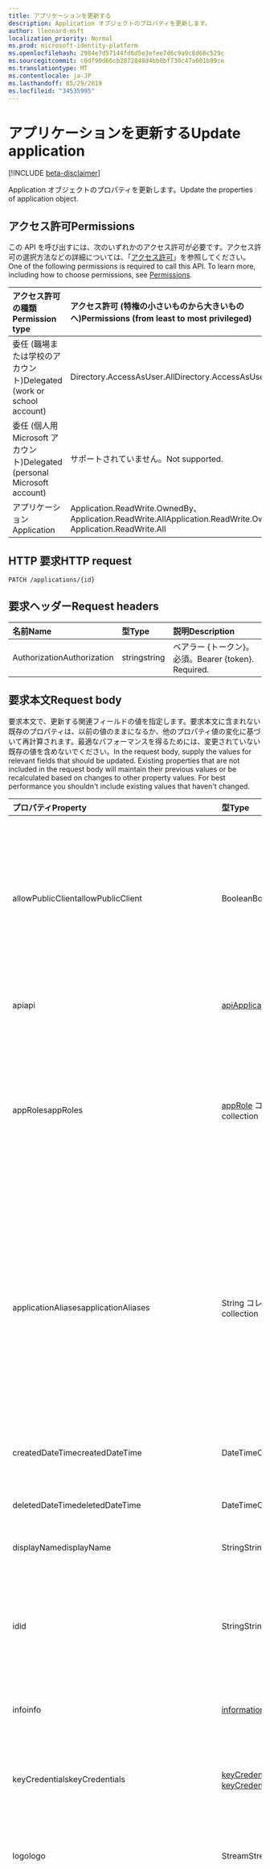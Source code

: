 ```yaml
---
title: アプリケーションを更新する
description: Application オブジェクトのプロパティを更新します。
author: lleonard-msft
localization_priority: Normal
ms.prod: microsoft-identity-platform
ms.openlocfilehash: 2984e7d57144fd6d5e3efee7d6c9a9c8d68c529c
ms.sourcegitcommit: c0df90d66cb2072848d4bb0bf730c47a601b99ce
ms.translationtype: MT
ms.contentlocale: ja-JP
ms.lasthandoff: 05/29/2019
ms.locfileid: "34535995"
---
```

# <a name="update-application"></a><span data-ttu-id="b927c-103">アプリケーションを更新する</span><span class="sxs-lookup"><span data-stu-id="b927c-103">Update application</span></span>

[!INCLUDE [beta-disclaimer](../../includes/beta-disclaimer.md)]

<span data-ttu-id="b927c-104">Application オブジェクトのプロパティを更新します。</span><span class="sxs-lookup"><span data-stu-id="b927c-104">Update the properties of application object.</span></span>
## <a name="permissions"></a><span data-ttu-id="b927c-105">アクセス許可</span><span class="sxs-lookup"><span data-stu-id="b927c-105">Permissions</span></span>
<span data-ttu-id="b927c-p101">この API を呼び出すには、次のいずれかのアクセス許可が必要です。アクセス許可の選択方法などの詳細については、「[アクセス許可](/graph/permissions-reference)」を参照してください。</span><span class="sxs-lookup"><span data-stu-id="b927c-p101">One of the following permissions is required to call this API. To learn more, including how to choose permissions, see [Permissions](/graph/permissions-reference).</span></span>


|<span data-ttu-id="b927c-108">アクセス許可の種類</span><span class="sxs-lookup"><span data-stu-id="b927c-108">Permission type</span></span>      | <span data-ttu-id="b927c-109">アクセス許可 (特権の小さいものから大きいものへ)</span><span class="sxs-lookup"><span data-stu-id="b927c-109">Permissions (from least to most privileged)</span></span>              |
|:--------------------|:---------------------------------------------------------|
|<span data-ttu-id="b927c-110">委任 (職場または学校のアカウント)</span><span class="sxs-lookup"><span data-stu-id="b927c-110">Delegated (work or school account)</span></span> |  <span data-ttu-id="b927c-111">Directory.AccessAsUser.All</span><span class="sxs-lookup"><span data-stu-id="b927c-111">Directory.AccessAsUser.All</span></span>    |
|<span data-ttu-id="b927c-112">委任 (個人用 Microsoft アカウント)</span><span class="sxs-lookup"><span data-stu-id="b927c-112">Delegated (personal Microsoft account)</span></span> | <span data-ttu-id="b927c-113">サポートされていません。</span><span class="sxs-lookup"><span data-stu-id="b927c-113">Not supported.</span></span>    |
|<span data-ttu-id="b927c-114">アプリケーション</span><span class="sxs-lookup"><span data-stu-id="b927c-114">Application</span></span> | <span data-ttu-id="b927c-115">Application.ReadWrite.OwnedBy、Application.ReadWrite.All</span><span class="sxs-lookup"><span data-stu-id="b927c-115">Application.ReadWrite.OwnedBy, Application.ReadWrite.All</span></span> |

## <a name="http-request"></a><span data-ttu-id="b927c-116">HTTP 要求</span><span class="sxs-lookup"><span data-stu-id="b927c-116">HTTP request</span></span>
<!-- { "blockType": "ignored" } -->
```http
PATCH /applications/{id}
```
## <a name="request-headers"></a><span data-ttu-id="b927c-117">要求ヘッダー</span><span class="sxs-lookup"><span data-stu-id="b927c-117">Request headers</span></span>
| <span data-ttu-id="b927c-118">名前</span><span class="sxs-lookup"><span data-stu-id="b927c-118">Name</span></span>       | <span data-ttu-id="b927c-119">型</span><span class="sxs-lookup"><span data-stu-id="b927c-119">Type</span></span> | <span data-ttu-id="b927c-120">説明</span><span class="sxs-lookup"><span data-stu-id="b927c-120">Description</span></span>|
|:-----------|:------|:----------|
| <span data-ttu-id="b927c-121">Authorization</span><span class="sxs-lookup"><span data-stu-id="b927c-121">Authorization</span></span>  | <span data-ttu-id="b927c-122">string</span><span class="sxs-lookup"><span data-stu-id="b927c-122">string</span></span>  | <span data-ttu-id="b927c-p102">ベアラー {トークン}。必須。</span><span class="sxs-lookup"><span data-stu-id="b927c-p102">Bearer {token}. Required.</span></span>  |

## <a name="request-body"></a><span data-ttu-id="b927c-125">要求本文</span><span class="sxs-lookup"><span data-stu-id="b927c-125">Request body</span></span>
<span data-ttu-id="b927c-p103">要求本文で、更新する関連フィールドの値を指定します。要求本文に含まれない既存のプロパティは、以前の値のままになるか、他のプロパティ値の変化に基づいて再計算されます。最適なパフォーマンスを得るためには、変更されていない既存の値を含めないでください。</span><span class="sxs-lookup"><span data-stu-id="b927c-p103">In the request body, supply the values for relevant fields that should be updated. Existing properties that are not included in the request body will maintain their previous values or be recalculated based on changes to other property values. For best performance you shouldn't include existing values that haven't changed.</span></span>

| <span data-ttu-id="b927c-129">プロパティ</span><span class="sxs-lookup"><span data-stu-id="b927c-129">Property</span></span>     | <span data-ttu-id="b927c-130">型</span><span class="sxs-lookup"><span data-stu-id="b927c-130">Type</span></span>   |<span data-ttu-id="b927c-131">説明</span><span class="sxs-lookup"><span data-stu-id="b927c-131">Description</span></span>|
|:---------------|:--------|:----------|
|<span data-ttu-id="b927c-132">allowPublicClient</span><span class="sxs-lookup"><span data-stu-id="b927c-132">allowPublicClient</span></span>|<span data-ttu-id="b927c-133">Boolean</span><span class="sxs-lookup"><span data-stu-id="b927c-133">Boolean</span></span>| <span data-ttu-id="b927c-134">アプリケーションがパブリッククライアントとして動作するかどうかを指定します。</span><span class="sxs-lookup"><span data-stu-id="b927c-134">Specifies if the application can act as a public client.</span></span> <span data-ttu-id="b927c-135">たとえば、モバイルデバイスで実行中のアプリケーションがインストールされている場合です。</span><span class="sxs-lookup"><span data-stu-id="b927c-135">For example,  an installed application running on a mobile device.</span></span> <span data-ttu-id="b927c-136">既定値は *false* です。</span><span class="sxs-lookup"><span data-stu-id="b927c-136">Default value is *false*.</span></span> |
|<span data-ttu-id="b927c-137">api</span><span class="sxs-lookup"><span data-stu-id="b927c-137">api</span></span>|[<span data-ttu-id="b927c-138">apiApplication</span><span class="sxs-lookup"><span data-stu-id="b927c-138">apiApplication</span></span>](../resources/apiapplication.md)| <span data-ttu-id="b927c-139">API アプリケーションの設定を指定します。</span><span class="sxs-lookup"><span data-stu-id="b927c-139">Specifies settings for an API application.</span></span> |
|<span data-ttu-id="b927c-140">appRoles</span><span class="sxs-lookup"><span data-stu-id="b927c-140">appRoles</span></span>|<span data-ttu-id="b927c-141">[appRole](../resources/approle.md) コレクション</span><span class="sxs-lookup"><span data-stu-id="b927c-141">[appRole](../resources/approle.md) collection</span></span>|<span data-ttu-id="b927c-142">アプリケーションで宣言できるアプリケーション ロールのコレクションです。</span><span class="sxs-lookup"><span data-stu-id="b927c-142">The collection of application roles that an application may declare.</span></span> <span data-ttu-id="b927c-143">これらのロールは、ユーザー、グループ、サービス プリンシパルなどに割り当てることができます。</span><span class="sxs-lookup"><span data-stu-id="b927c-143">These roles can be assigned to users, groups, or service principals.</span></span> <span data-ttu-id="b927c-144">null 許容ではありません。</span><span class="sxs-lookup"><span data-stu-id="b927c-144">Not nullable.</span></span>|
|<span data-ttu-id="b927c-145">applicationAliases</span><span class="sxs-lookup"><span data-stu-id="b927c-145">applicationAliases</span></span>|<span data-ttu-id="b927c-146">String コレクション</span><span class="sxs-lookup"><span data-stu-id="b927c-146">String collection</span></span>| <span data-ttu-id="b927c-147">アプリケーションを識別する URI です。</span><span class="sxs-lookup"><span data-stu-id="b927c-147">The URIs that identify the application.</span></span> <span data-ttu-id="b927c-148">詳細については、「[Azure Active Directory のアプリケーション オブジェクトとサービス プリンシパル オブジェクト](https://azure.microsoft.com/documentation/articles/active-directory-application-objects/)」を参照してください。</span><span class="sxs-lookup"><span data-stu-id="b927c-148">For more information see, [Application Objects and Service Principal Objects](https://azure.microsoft.com/documentation/articles/active-directory-application-objects/).</span></span> <span data-ttu-id="b927c-149">複数値プロパティのフィルター式には *any* 演算子が必要です。</span><span class="sxs-lookup"><span data-stu-id="b927c-149">The *any* operator is required for filter expressions on multi-valued properties.</span></span> <span data-ttu-id="b927c-150">null 許容ではありません。</span><span class="sxs-lookup"><span data-stu-id="b927c-150">Not nullable.</span></span> |
|<span data-ttu-id="b927c-151">createdDateTime</span><span class="sxs-lookup"><span data-stu-id="b927c-151">createdDateTime</span></span>|<span data-ttu-id="b927c-152">DateTimeOffset</span><span class="sxs-lookup"><span data-stu-id="b927c-152">DateTimeOffset</span></span>| <span data-ttu-id="b927c-153">アプリケーションが登録された日付と時刻です。</span><span class="sxs-lookup"><span data-stu-id="b927c-153">The date and time the application was registered.</span></span> |
|<span data-ttu-id="b927c-154">deletedDateTime</span><span class="sxs-lookup"><span data-stu-id="b927c-154">deletedDateTime</span></span>|<span data-ttu-id="b927c-155">DateTimeOffset</span><span class="sxs-lookup"><span data-stu-id="b927c-155">DateTimeOffset</span></span>| <span data-ttu-id="b927c-156">アプリケーションが削除された日付と時刻です。</span><span class="sxs-lookup"><span data-stu-id="b927c-156">The date and time the application was deleted.</span></span> |
|<span data-ttu-id="b927c-157">displayName</span><span class="sxs-lookup"><span data-stu-id="b927c-157">displayName</span></span>|<span data-ttu-id="b927c-158">String</span><span class="sxs-lookup"><span data-stu-id="b927c-158">String</span></span>|<span data-ttu-id="b927c-159">アプリケーションの表示名。</span><span class="sxs-lookup"><span data-stu-id="b927c-159">The display name for the application.</span></span> |
|<span data-ttu-id="b927c-160">id</span><span class="sxs-lookup"><span data-stu-id="b927c-160">id</span></span>|<span data-ttu-id="b927c-161">String</span><span class="sxs-lookup"><span data-stu-id="b927c-161">String</span></span>|<span data-ttu-id="b927c-162">アプリケーションの一意の識別子です。</span><span class="sxs-lookup"><span data-stu-id="b927c-162">The unique identifier for the application.</span></span> <span data-ttu-id="b927c-163">[directoryObject](../resources/directoryobject.md) から継承されます。</span><span class="sxs-lookup"><span data-stu-id="b927c-163">Inherited from [directoryObject](../resources/directoryobject.md).</span></span> <span data-ttu-id="b927c-164">キー。</span><span class="sxs-lookup"><span data-stu-id="b927c-164">Key.</span></span> <span data-ttu-id="b927c-165">null 許容ではありません。</span><span class="sxs-lookup"><span data-stu-id="b927c-165">Not nullable.</span></span> <span data-ttu-id="b927c-166">読み取り専用です。</span><span class="sxs-lookup"><span data-stu-id="b927c-166">Read-only.</span></span> |
|<span data-ttu-id="b927c-167">info</span><span class="sxs-lookup"><span data-stu-id="b927c-167">info</span></span>|[<span data-ttu-id="b927c-168">informationalUrl</span><span class="sxs-lookup"><span data-stu-id="b927c-168">informationalUrl</span></span>](../resources/informationalurl.md)| <span data-ttu-id="b927c-169">アプリケーションの基本的なプロファイル情報です。</span><span class="sxs-lookup"><span data-stu-id="b927c-169">Basic profile information of the application.</span></span> | <span data-ttu-id="b927c-170">デスクトップやモバイル デバイスなど、インストールされているクライアントの設定を指定します。</span><span class="sxs-lookup"><span data-stu-id="b927c-170">Specifies settings for installed clients such as desktop or mobile devices.</span></span> |
|<span data-ttu-id="b927c-171">keyCredentials</span><span class="sxs-lookup"><span data-stu-id="b927c-171">keyCredentials</span></span>|<span data-ttu-id="b927c-172">[keyCredential](../resources/keycredential.md) コレクション</span><span class="sxs-lookup"><span data-stu-id="b927c-172">[keyCredential](../resources/keycredential.md) collection</span></span>|<span data-ttu-id="b927c-173">アプリケーションに関連付けられているキー資格情報のコレクションです。null 許容型ではありません。</span><span class="sxs-lookup"><span data-stu-id="b927c-173">The collection of key credentials associated with the application Not nullable.</span></span> |
|<span data-ttu-id="b927c-174">logo</span><span class="sxs-lookup"><span data-stu-id="b927c-174">logo</span></span>|<span data-ttu-id="b927c-175">Stream</span><span class="sxs-lookup"><span data-stu-id="b927c-175">Stream</span></span>|<span data-ttu-id="b927c-176">アプリケーションのメイン ロゴです。</span><span class="sxs-lookup"><span data-stu-id="b927c-176">The main logo for the application.</span></span> <span data-ttu-id="b927c-177">null 許容ではありません。</span><span class="sxs-lookup"><span data-stu-id="b927c-177">Not nullable.</span></span> |
|<span data-ttu-id="b927c-178">orgRestrictions</span><span class="sxs-lookup"><span data-stu-id="b927c-178">orgRestrictions</span></span>|<span data-ttu-id="b927c-179">String コレクション</span><span class="sxs-lookup"><span data-stu-id="b927c-179">String collection</span></span>| <span data-ttu-id="b927c-180">アプリケーションが制限されている組織の整理された Ds。</span><span class="sxs-lookup"><span data-stu-id="b927c-180">The organizational tenantIds to which the application is restricted.</span></span>  <span data-ttu-id="b927c-181">コレクションが空の場合、アプリケーションはマルチテナント (制限なし) です。</span><span class="sxs-lookup"><span data-stu-id="b927c-181">If the collection is empty, the application is multi-tenant (not restricted).</span></span> <span data-ttu-id="b927c-182">コレクションに保持されている Ds がある場合、アプリケーションはコレクション内の整理された Ds に制限されます。</span><span class="sxs-lookup"><span data-stu-id="b927c-182">If the collection contains tenantIds, the application is restricted to the organizational tenantIds in the collection.</span></span> <span data-ttu-id="b927c-183">アプリケーションが登録されている tenantId を指定せずに他のテナントを指定すると、アプリケーション自体の tenantId が間接的に含まれていることを意味します。</span><span class="sxs-lookup"><span data-stu-id="b927c-183">Specifying other tenants but not the tenantId where the application is registered implies that the application's own tenantId is indirectly included.</span></span> |
|<span data-ttu-id="b927c-184">passwordCredentials</span><span class="sxs-lookup"><span data-stu-id="b927c-184">passwordCredentials</span></span>|<span data-ttu-id="b927c-185">[passwordCredential](../resources/passwordcredential.md) コレクション</span><span class="sxs-lookup"><span data-stu-id="b927c-185">[passwordCredential](../resources/passwordcredential.md) collection</span></span>|<span data-ttu-id="b927c-186">アプリケーションに関連付けられているパスワード資格情報のコレクションです。</span><span class="sxs-lookup"><span data-stu-id="b927c-186">The collection of password credentials associated with the application.</span></span> <span data-ttu-id="b927c-187">null 許容型ではありません。</span><span class="sxs-lookup"><span data-stu-id="b927c-187">Not nullable.</span></span>|
|<span data-ttu-id="b927c-188">preAuthorizedApplications</span><span class="sxs-lookup"><span data-stu-id="b927c-188">preAuthorizedApplications</span></span>|<span data-ttu-id="b927c-189">[Preauthorizedapplication](../resources/preauthorizedapplication.md)コレクション</span><span class="sxs-lookup"><span data-stu-id="b927c-189">[preAuthorizedApplication](../resources/preauthorizedapplication.md) collection</span></span>| <span data-ttu-id="b927c-190">アプリケーションおよび暗黙的同意の要求されたアクセス許可を一覧表示します。</span><span class="sxs-lookup"><span data-stu-id="b927c-190">Lists applications and requested permissions for implicit consent.</span></span> <span data-ttu-id="b927c-191">管理者はアプリケーションに同意を得る必要があります。</span><span class="sxs-lookup"><span data-stu-id="b927c-191">Requires an admin to have provided consent to the application.</span></span> <span data-ttu-id="b927c-192">preAuthorizedApplications では、ユーザーが要求されたアクセス許可に同意する必要はありません。</span><span class="sxs-lookup"><span data-stu-id="b927c-192">preAuthorizedApplications do not require the user to consent to the requested permissions.</span></span> <span data-ttu-id="b927c-193">PreAuthorizedApplications にリストされているアクセス許可は、ユーザーの同意を必要としません。</span><span class="sxs-lookup"><span data-stu-id="b927c-193">Permissions listed in preAuthorizedApplications do not require user consent.</span></span> <span data-ttu-id="b927c-194">ただし、preAuthorizedApplications に表示されていない追加の要求されたアクセス許可には、ユーザーの同意が必要です。</span><span class="sxs-lookup"><span data-stu-id="b927c-194">However, any additional requested permissions not listed in preAuthorizedApplications require user consent.</span></span> |
|<span data-ttu-id="b927c-195">requiredResourceAccess</span><span class="sxs-lookup"><span data-stu-id="b927c-195">requiredResourceAccess</span></span>|<span data-ttu-id="b927c-196">[requiredResourceAccess](../resources/requiredresourceaccess.md) コレクション</span><span class="sxs-lookup"><span data-stu-id="b927c-196">[requiredResourceAccess](../resources/requiredresourceaccess.md) collection</span></span>|<span data-ttu-id="b927c-197">このアプリケーションがアクセスする必要があるリソース、およびそのリソースで必要な OAuth アクセス許可の範囲とアプリケーション ロールのセットを指定します。</span><span class="sxs-lookup"><span data-stu-id="b927c-197">Specifies resources that this application requires access to and the set of OAuth permission scopes and application roles that it needs under each of those resources.</span></span> <span data-ttu-id="b927c-198">必要なリソースへのアクセスに対するこの事前構成によって、同意エクスペリエンスが促進されます。</span><span class="sxs-lookup"><span data-stu-id="b927c-198">This pre-configuration of required resource access drives the consent experience.</span></span> <span data-ttu-id="b927c-199">null 許容型ではありません。</span><span class="sxs-lookup"><span data-stu-id="b927c-199">Not nullable.</span></span>|
|<span data-ttu-id="b927c-200">tags</span><span class="sxs-lookup"><span data-stu-id="b927c-200">tags</span></span>|<span data-ttu-id="b927c-201">String コレクション</span><span class="sxs-lookup"><span data-stu-id="b927c-201">String collection</span></span>| <span data-ttu-id="b927c-202">アプリケーションを分類および識別するために使用できるカスタム文字列です。</span><span class="sxs-lookup"><span data-stu-id="b927c-202">Custom strings that can be used to categorize and identify the application.</span></span> |
|<span data-ttu-id="b927c-203">Web</span><span class="sxs-lookup"><span data-stu-id="b927c-203">web</span></span>|[<span data-ttu-id="b927c-204">webApplication</span><span class="sxs-lookup"><span data-stu-id="b927c-204">webApplication</span></span>](../resources/webapplication.md)| <span data-ttu-id="b927c-205">Web アプリケーションの設定を指定します。</span><span class="sxs-lookup"><span data-stu-id="b927c-205">Specifies settings for a web application.</span></span> |

## <a name="response"></a><span data-ttu-id="b927c-206">応答</span><span class="sxs-lookup"><span data-stu-id="b927c-206">Response</span></span>

<span data-ttu-id="b927c-207">成功した場合、このメソッド`204 No Content`は応答コードを返し、応答本文では何も返しません。</span><span class="sxs-lookup"><span data-stu-id="b927c-207">If successful, this method returns a `204 No Content` response code and does not return anything in the response body.</span></span>
## <a name="example"></a><span data-ttu-id="b927c-208">例</span><span class="sxs-lookup"><span data-stu-id="b927c-208">Example</span></span>
##### <a name="request"></a><span data-ttu-id="b927c-209">要求</span><span class="sxs-lookup"><span data-stu-id="b927c-209">Request</span></span>
<span data-ttu-id="b927c-210">以下は、要求の例です。</span><span class="sxs-lookup"><span data-stu-id="b927c-210">Here is an example of the request.</span></span>
<!-- {
  "blockType": "request",
  "name": "update_application"
}-->
```http
PATCH https://graph.microsoft.com/beta/applications/{id}
Content-type: application/json
Content-length: 72

{
  "allowPublicClient": false,
  "displayName": "New display name"
}
```
##### <a name="response"></a><span data-ttu-id="b927c-211">応答</span><span class="sxs-lookup"><span data-stu-id="b927c-211">Response</span></span>
<span data-ttu-id="b927c-212">注: 簡潔にするために、ここに示す応答オブジェクトは切り詰められている場合があります。</span><span class="sxs-lookup"><span data-stu-id="b927c-212">Note: The response object shown here may be truncated for brevity.</span></span> 
<!-- {
  "blockType": "response",
  "truncated": true,
  "@odata.type": "microsoft.graph.application"
} -->
```http
HTTP/1.1 204 No Content
```
#### <a name="sdk-sample-code"></a><span data-ttu-id="b927c-213">SDK サンプル コード</span><span class="sxs-lookup"><span data-stu-id="b927c-213">SDK sample code</span></span>
# <a name="ctabcs"></a>[<span data-ttu-id="b927c-214">C#</span><span class="sxs-lookup"><span data-stu-id="b927c-214">C#</span></span>](#tab/cs)
[!INCLUDE [sample-code](../includes/update_application-Cs-snippets.md)]

# <a name="javascripttabjavascript"></a>[<span data-ttu-id="b927c-215">Javascript</span><span class="sxs-lookup"><span data-stu-id="b927c-215">Javascript</span></span>](#tab/javascript)
[!INCLUDE [sample-code](../includes/update_application-Javascript-snippets.md)]

---

[!INCLUDE [sdk-documentation](../includes/snippets_sdk_documentation_link.md)]

<!-- uuid: 8fcb5dbc-d5aa-4681-8e31-b001d5168d79
2015-10-25 14:57:30 UTC -->
<!--
{
  "type": "#page.annotation",
  "description": "Update application",
  "keywords": "",
  "section": "documentation",
  "tocPath": "",
  "suppressions": [
    "Error: /api-reference/beta/api/application-update.md:\r\n      BookmarkMissing: '[#tab/cs](C#)'. Did you mean: #c (score: 5)",
    "Error: /api-reference/beta/api/application-update.md:\r\n      BookmarkMissing: '[#tab/javascript](Javascript)'. Did you mean: #javascript (score: 4)"
  ]
}
-->
